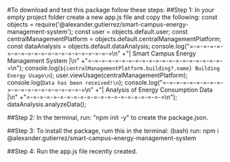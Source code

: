 #To download and test this package follow these steps:
##Step 1:
In your empty project folder create a new app.js file and copy the following:
const objects = require('@alexander.gutierrez/smart-campus-energy-management-system');
const user = objects.default.user;
const centralManagementPlatform = objects.default.centralManagementPlatform;
const dataAnalysis = objects.default.dataAnalysis;
console.log("=-=-=-=-=-=-=-=-=-=-=-=-=-=-=-=-=-=-=-=-=\n"
           +"| Smart Campus Energy Management System |\n"
           +"=-=-=-=-=-=-=-=-=-=-=-=-=-=-=-=-=-=-=-=-=\n");
console.log(`${centralManagementPlatform.building?.name} Building Energy Usage\n`);
user.viewUsage(centralManagementPlatform);
console.log(`Data has been received!\n`);
console.log("=-=-=-=-=-=-=-=-=-=-=-=-=-=-=-=-=-=-=-=-=\n"
           +"| Analysis of Energy Consumption Data   |\n"
           +"=-=-=-=-=-=-=-=-=-=-=-=-=-=-=-=-=-=-=-=-=\n");
dataAnalysis.analyzeData();

##Step 2:
In the terminal, run: "npm init -y" to create the package.json.

##Step 3:
To install the package, rum this in the terminal:
(bash) run: npm i @alexander.gutierrez/smart-campus-energy-management-system

##Step 4:
Run the app.js file recently created. 